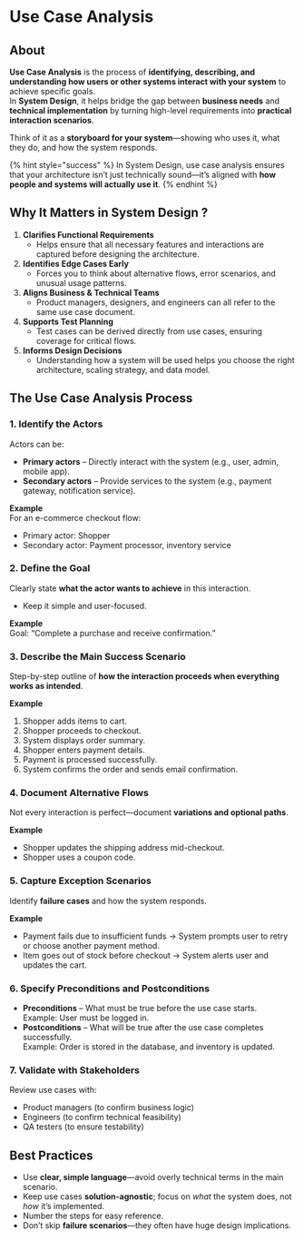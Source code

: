 # Use Case Analysis

## About

**Use Case Analysis** is the process of **identifying, describing, and understanding how users or other systems interact with your system** to achieve specific goals.\
In **System Design**, it helps bridge the gap between **business needs** and **technical implementation** by turning high-level requirements into **practical interaction scenarios**.

Think of it as a **storyboard for your system**—showing who uses it, what they do, and how the system responds.

{% hint style="success" %}
In System Design, use case analysis ensures that your architecture isn’t just technically sound—it’s aligned with **how people and systems will actually use it**.
{% endhint %}

## Why It Matters in System Design ?

1. **Clarifies Functional Requirements**
   * Helps ensure that all necessary features and interactions are captured before designing the architecture.
2. **Identifies Edge Cases Early**
   * Forces you to think about alternative flows, error scenarios, and unusual usage patterns.
3. **Aligns Business & Technical Teams**
   * Product managers, designers, and engineers can all refer to the same use case document.
4. **Supports Test Planning**
   * Test cases can be derived directly from use cases, ensuring coverage for critical flows.
5. **Informs Design Decisions**
   * Understanding how a system will be used helps you choose the right architecture, scaling strategy, and data model.

## The Use Case Analysis Process

### **1. Identify the Actors**

Actors can be:

* **Primary actors** – Directly interact with the system (e.g., user, admin, mobile app).
* **Secondary actors** – Provide services to the system (e.g., payment gateway, notification service).

**Example**\
For an e-commerce checkout flow:

* Primary actor: Shopper
* Secondary actor: Payment processor, inventory service

### **2. Define the Goal**

Clearly state **what the actor wants to achieve** in this interaction.

* Keep it simple and user-focused.

**Example**\
Goal: “Complete a purchase and receive confirmation.”

### **3. Describe the Main Success Scenario**

Step-by-step outline of **how the interaction proceeds when everything works as intended**.

**Example**

1. Shopper adds items to cart.
2. Shopper proceeds to checkout.
3. System displays order summary.
4. Shopper enters payment details.
5. Payment is processed successfully.
6. System confirms the order and sends email confirmation.

### **4. Document Alternative Flows**

Not every interaction is perfect—document **variations and optional paths**.

**Example**

* Shopper updates the shipping address mid-checkout.
* Shopper uses a coupon code.

### **5. Capture Exception Scenarios**

Identify **failure cases** and how the system responds.

**Example**

* Payment fails due to insufficient funds → System prompts user to retry or choose another payment method.
* Item goes out of stock before checkout → System alerts user and updates the cart.

### **6. Specify Preconditions and Postconditions**

* **Preconditions** – What must be true before the use case starts.\
  Example: User must be logged in.
* **Postconditions** – What will be true after the use case completes successfully.\
  Example: Order is stored in the database, and inventory is updated.

### **7. Validate with Stakeholders**

Review use cases with:

* Product managers (to confirm business logic)
* Engineers (to confirm technical feasibility)
* QA testers (to ensure testability)

## Best Practices

* Use **clear, simple language**—avoid overly technical terms in the main scenario.
* Keep use cases **solution-agnostic**; focus on _what_ the system does, not _how_ it’s implemented.
* Number the steps for easy reference.
* Don’t skip **failure scenarios**—they often have huge design implications.
